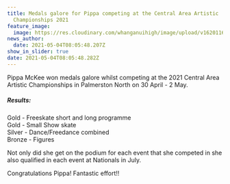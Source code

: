 ```yaml
---
title: Medals galore for Pippa competing at the Central Area Artistic
  Championships 2021
feature_image:
  image: https://res.cloudinary.com/whanganuihigh/image/upload/v1620116929/News/Pippa-McKee-Artistic-skating-Areas-6.jpg
news_author:
  date: 2021-05-04T08:05:48.207Z
show_in_slider: true
date: 2021-05-04T08:05:48.282Z
---
```

Pippa McKee won medals galore whilst competing at the 2021 Central Area Artistic Championships in Palmerston North on 30 April - 2 May. 

##### Results:

Gold - Freeskate short and long programme  
Gold - Small Show skate  
Silver - Dance/Freedance combined  
Bronze - Figures 

Not only did she get on the podium for each event that she competed in she also qualified in each event at Nationals in July.

Congratulations Pippa! Fantastic effort!!